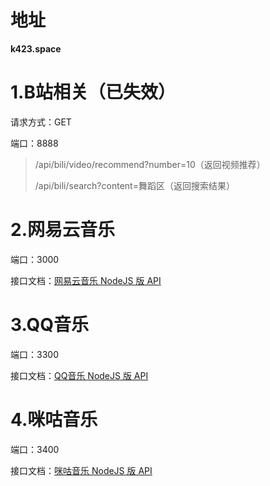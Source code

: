 



# 地址

**k423.space**

# 1.B站相关（已失效）

请求方式：GET

端口：8888

> /api/bili/video/recommend?number=10（返回视频推荐）
>
> /api/bili/search?content=舞蹈区（返回搜索结果）

# 2.网易云音乐

端口：3000

接口文档：[网易云音乐 NodeJS 版 API](https://binaryify.github.io/NeteaseCloudMusicApi/#/ )


# 3.QQ音乐

端口：3300

接口文档：[QQ音乐 NodeJS 版 API](https://github.com/jsososo/QQMusicApi)


# 4.咪咕音乐

端口：3400

接口文档：[咪咕音乐 NodeJS 版 API](https://jsososo.github.io/MiguMusicApi/#/)










